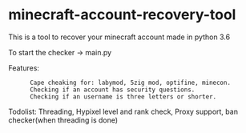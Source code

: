 # minecraft-account-recovery-tool

This is a tool to recover your minecraft account made in python 3.6

To start the checker -> main.py

Features: 

          Cape cheaking for: labymod, 5zig mod, optifine, minecon.
          Checking if an account has security questions.
          Checking if an username is three letters or shorter.
          
Todolist: Threading, Hypixel level and rank check, Proxy support, ban checker(when threading is done)
